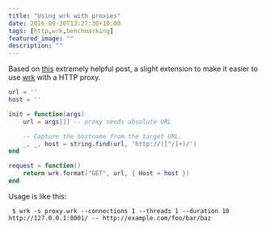 ```yaml
---
title: "Using wrk with proxies"
date: 2016-09-30T13:27:30+10:00
tags: [http,wrk,benchmarking]
featured_image: ""
description: ""
---
```


Based on
[this](http://atodorov.org/blog/2014/11/18/proxy-support-for-wrk-http-benchmarking-tool/)
extremely helpful post, a slight extension to make it easier to use
[wrk](https://github.com/wg/wrk) with a HTTP proxy.

```lua
url = ''
host = ''

init = function(args)
    url = args[1] -- proxy needs absolute URL

    -- Capture the hostname from the target URL.
    _, _, host = string.find(url, 'http://([^/]+)/')
end

request = function()
    return wrk.format("GET", url, { Host = host })
end
```

Usage is like this:

     $ wrk -s proxy.wrk --connections 1 --threads 1 --duration 10 http://127.0.0.1:8001/ -- http://example.com/foo/bar/baz
